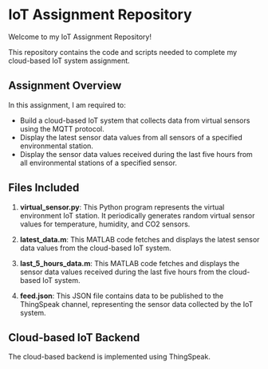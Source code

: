 # IoT Assignment Repository

Welcome to my IoT Assignment Repository!

This repository contains the code and scripts needed to complete my cloud-based IoT system assignment.

## Assignment Overview
In this assignment, I am required to:
- Build a cloud-based IoT system that collects data from virtual sensors using the MQTT protocol.
- Display the latest sensor data values from all sensors of a specified environmental station.
- Display the sensor data values received during the last five hours from all environmental stations of a specified sensor.

## Files Included
1. **virtual_sensor.py**: This Python program represents the virtual environment IoT station. It periodically generates random virtual sensor values for temperature, humidity, and CO2 sensors.

2. **latest_data.m**: This MATLAB code fetches and displays the latest sensor data values from the cloud-based IoT system.

3. **last_5_hours_data.m**: This MATLAB code fetches and displays the sensor data values received during the last five hours from the cloud-based IoT system.

4. **feed.json**: This JSON file contains data to be published to the ThingSpeak channel, representing the sensor data collected by the IoT system.

## Cloud-based IoT Backend
The cloud-based backend is implemented using ThingSpeak.


